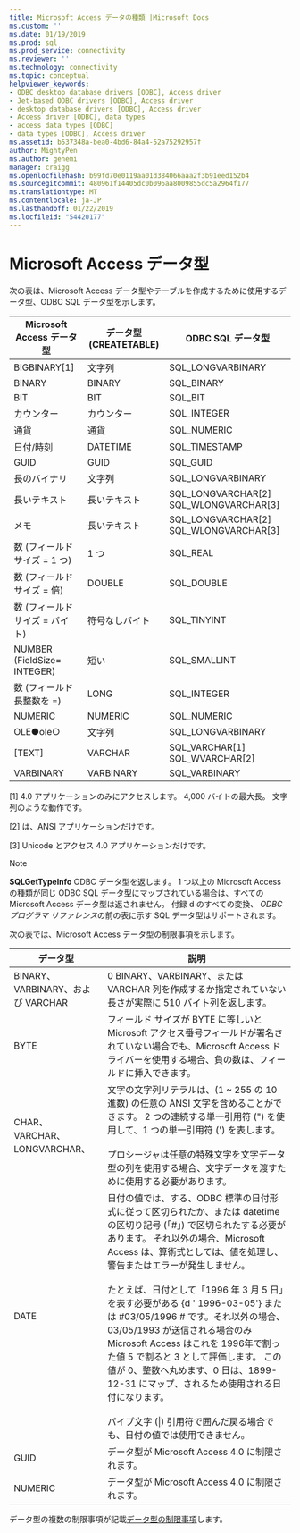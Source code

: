 ```yaml
---
title: Microsoft Access データの種類 |Microsoft Docs
ms.custom: ''
ms.date: 01/19/2019
ms.prod: sql
ms.prod_service: connectivity
ms.reviewer: ''
ms.technology: connectivity
ms.topic: conceptual
helpviewer_keywords:
- ODBC desktop database drivers [ODBC], Access driver
- Jet-based ODBC drivers [ODBC], Access driver
- desktop database drivers [ODBC], Access driver
- Access driver [ODBC], data types
- access data types [ODBC]
- data types [ODBC], Access driver
ms.assetid: b537348a-bea0-4bd6-84a4-52a75292957f
author: MightyPen
ms.author: genemi
manager: craigg
ms.openlocfilehash: b99fd70e0119aa01d384066aaa2f3b91eed152b4
ms.sourcegitcommit: 480961f14405dc0b096aa8009855dc5a2964f177
ms.translationtype: MT
ms.contentlocale: ja-JP
ms.lasthandoff: 01/22/2019
ms.locfileid: "54420177"
---
```

# <a name="microsoft-access-data-types"></a>Microsoft Access データ型
次の表は、Microsoft Access データ型やテーブルを作成するために使用するデータ型、ODBC SQL データ型を示します。  
  
|Microsoft Access データ型|データ型 (CREATETABLE)|ODBC SQL データ型|  
|--------------------------------|-------------------------------|------------------------|  
|BIGBINARY[1]|文字列|SQL_LONGVARBINARY|  
|BINARY|BINARY|SQL_BINARY|  
|BIT|BIT|SQL_BIT|  
|カウンター|カウンター|SQL_INTEGER|  
|通貨|通貨|SQL_NUMERIC|  
|日付/時刻|DATETIME|SQL_TIMESTAMP|  
|GUID|GUID|SQL_GUID|  
|長のバイナリ|文字列|SQL_LONGVARBINARY|  
|長いテキスト|長いテキスト|SQL_LONGVARCHAR[2] SQL_WLONGVARCHAR[3]|  
|メモ|長いテキスト|SQL_LONGVARCHAR[2] SQL_WLONGVARCHAR[3]|  
|数 (フィールド サイズ = 1 つ)|1 つ|SQL_REAL|  
|数 (フィールド サイズ = 倍)|DOUBLE|SQL_DOUBLE|  
|数 (フィールド サイズ = バイト)|符号なしバイト|SQL_TINYINT|  
|NUMBER (FieldSize= INTEGER)|短い|SQL_SMALLINT|  
|数 (フィールド長整数を =)|LONG|SQL_INTEGER|  
|NUMERIC|NUMERIC|SQL_NUMERIC|  
|OLE●ole○|文字列|SQL_LONGVARBINARY|  
|[TEXT]|VARCHAR|SQL_VARCHAR[1] SQL_WVARCHAR[2]|  
|VARBINARY|VARBINARY|SQL_VARBINARY|  
  
 [1] 4.0 アプリケーションのみにアクセスします。 4,000 バイトの最大長。 文字列のような動作です。  
  
 [2] は、ANSI アプリケーションだけです。  
  
 [3] Unicode とアクセス 4.0 アプリケーションだけです。  
  
> [!NOTE]  
>  **SQLGetTypeInfo** ODBC データ型を返します。 1 つ以上の Microsoft Access の種類が同じ ODBC SQL データ型にマップされている場合は、すべての Microsoft Access データ型は返されません。 付録 d のすべての変換、 *ODBC プログラマ リファレンス*の前の表に示す SQL データ型はサポートされます。  
  
 次の表では、Microsoft Access データ型の制限事項を示します。  
  
|データ型|説明|  
|---------------|-----------------|  
|BINARY、VARBINARY、および VARCHAR|0 BINARY、VARBINARY、または VARCHAR 列を作成するか指定されていない長さが実際に 510 バイト列を返します。|  
|BYTE|フィールド サイズが BYTE に等しいと Microsoft アクセス番号フィールドが署名されていない場合でも、Microsoft Access ドライバーを使用する場合、負の数は、フィールドに挿入できます。|  
|CHAR、VARCHAR、LONGVARCHAR、|文字の文字列リテラルは、(1 ~ 255 の 10 進数) の任意の ANSI 文字を含めることができます。 2 つの連続する単一引用符 (") を使用して、1 つの単一引用符 (') を表します。<br /><br /> プロシージャは任意の特殊文字を文字データ型の列を使用する場合、文字データを渡すために使用する必要があります。|  
|DATE|日付の値では、する、ODBC 標準の日付形式に従って区切られたか、または datetime の区切り記号 (「#」) で区切られたする必要があります。 それ以外の場合、Microsoft Access は、算術式としては、値を処理し、警告またはエラーが発生しません。<br /><br /> たとえば、日付として「1996 年 3 月 5 日」を表す必要がある {d ' 1996-03-05'} または #03/05/1996 # です。それ以外の場合、03/05/1993 が送信される場合のみ Microsoft Access はこれを 1996年で割った値 5 で割ると 3 として評価します。 この値が 0、整数へ丸めます、0 日は、1899-12-31 にマップ、されるため使用される日付になります。<br /><br /> パイプ文字 (&#124;) 引用符で囲んだ戻る場合でも、日付の値では使用できません。|  
|GUID|データ型が Microsoft Access 4.0 に制限されます。|  
|NUMERIC|データ型が Microsoft Access 4.0 に制限されます。|  
  
 データ型の複数の制限事項が記載[データ型の制限事項](../../odbc/microsoft/data-type-limitations.md)します。

